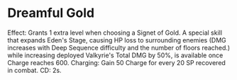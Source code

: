 # Dreamful Gold

Effect: Grants 1 extra level when choosing a Signet of Gold. A special skill that expands Eden's Stage, causing HP loss to surrounding enemies (DMG increases with Deep Sequence difficulty and the number of floors reached.) while increasing deployed Valkyrie's Total DMG by 50%, is available once Charge reaches 600.
Charging: Gain 50 Charge for every 20 SP recovered in combat. CD: 2s.
